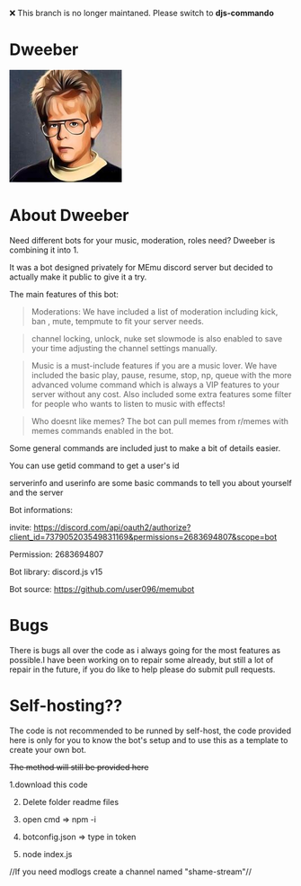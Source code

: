 ❌ This branch is no longer maintaned. Please switch to **djs-commando**

# Dweeber

![](readmefiles/dweeber-half.jpg)

# About Dweeber

Need different bots for your music, moderation, roles need? Dweeber is combining it into 1.

It was a bot designed privately for MEmu discord server but decided to actually make it public to give it a try.

The main features of this bot:

> Moderations: We have included a list of moderation including kick, ban , mute, tempmute to fit your server needs.

> channel locking, unlock, nuke set slowmode is also enabled to save your time adjusting the channel settings manually.

> Music is a must-include features if you are a music lover. We have included the basic play, pause, resume, stop, np, queue with the more advanced volume command which is always a VIP features to your server without any cost. Also included some extra features some filter for people who wants to listen to music with effects!

> Who doesnt like memes? The bot can pull memes from r/memes with memes commands enabled in the bot.

Some general commands are included just to make a bit of details easier.

You can use getid command to get a user's id

serverinfo and userinfo are some basic commands to tell you about yourself and the server

Bot informations:

invite: https://discord.com/api/oauth2/authorize?client_id=737905203549831169&permissions=2683694807&scope=bot

Permission: 2683694807

Bot library: discord.js v15

Bot source: https://github.com/user096/memubot

# Bugs

There is bugs all over the code as i always going for the most features as possible.I have been working on to repair some already, but still a lot of repair in the future, if you do like to help please do submit pull requests.

# Self-hosting??

The code is not recommended to be runned by self-host, the code provided here is only for you to know the bot's setup and to use this as a template to create your own bot.

~~The method will still be provided here~~

1.download this code

2. Delete folder readme files

3. open cmd => npm -i

4. botconfig.json => type in token

5. node index.js

//If you need modlogs create a channel named "shame-stream"//
